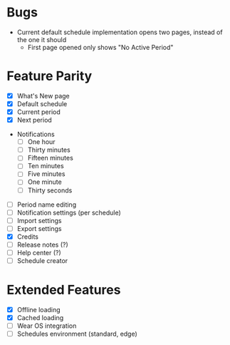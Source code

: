 # Bugs
- Current default schedule implementation opens two pages, instead of the one it should
  - First page opened only shows "No Active Period"

# Feature Parity
- [x] What's New page
- [x] Default schedule
- [x] Current period
- [x] Next period
- Notifications
  - [ ] One hour
  - [ ] Thirty minutes
  - [ ] Fifteen minutes
  - [ ] Ten minutes
  - [ ] Five minutes
  - [ ] One minute
  - [ ] Thirty seconds
- [ ] Period name editing
- [ ] Notification settings (per schedule)
- [ ] Import settings
- [ ] Export settings
- [x] Credits
- [ ] Release notes (?)
- [ ] Help center (?)
- [ ] Schedule creator

# Extended Features
- [x] Offline loading
- [x] Cached loading
- [ ] Wear OS integration
- [ ] Schedules environment (standard, edge)